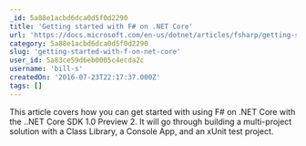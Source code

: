 ```yaml
---
_id: 5a88e1acbd6dca0d5f0d2290
title: 'Getting started with F# on .NET Core'
url: 'https://docs.microsoft.com/en-us/dotnet/articles/fsharp/getting-started-netcore'
category: 5a88e1acbd6dca0d5f0d2290
slug: 'getting-started-with-f-on-net-core'
user_id: 5a83ce59d6eb0005c4ecda2c
username: 'bill-s'
createdOn: '2016-07-23T22:17:37.000Z'
tags: []
---
```


This article covers how you can get started with using F# on .NET Core with the ..NET Core SDK 1.0 Preview 2. It will go through building a multi-project solution with a Class Library, a Console App, and an xUnit test project.
